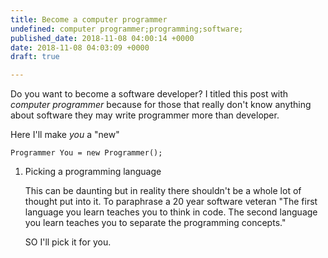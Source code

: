 ```yaml
---
title: Become a computer programmer
undefined: computer programmer;programming;software;
published_date: 2018-11-08 04:00:14 +0000
date: 2018-11-08 04:03:09 +0000
draft: true

---
```

Do you want to become a software developer? I titled this post with _computer programmer_ because for those that really don't know anything about software they may write programmer more than developer. 

Here I'll make _you_ a "new"

    Programmer You = new Programmer();

1. Picking a programming language

   This can be daunting but in reality there shouldn't be a whole lot of thought put into it. To paraphrase a 20 year software veteran  "The first language you learn teaches you to think in code. The second language you learn teaches you to separate the programming concepts."

   SO I'll pick it for you.